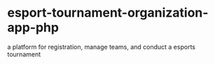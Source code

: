 # esport-tournament-organization-app-php
 a platform for registration, manage teams, and conduct a esports  tournament 
